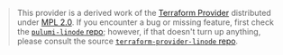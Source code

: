 > This provider is a derived work of the [Terraform Provider](https://github.com/linode/terraform-provider-linode)
> distributed under [MPL 2.0](https://www.mozilla.org/en-US/MPL/2.0/). If you encounter a bug or missing feature,
> first check the [`pulumi-linode` repo](https://github.com/pulumi/pulumi-linode/issues); however, if that doesn't turn up anything,
> please consult the source [`terraform-provider-linode` repo](https://github.com/linode/terraform-provider-linode/issues).
